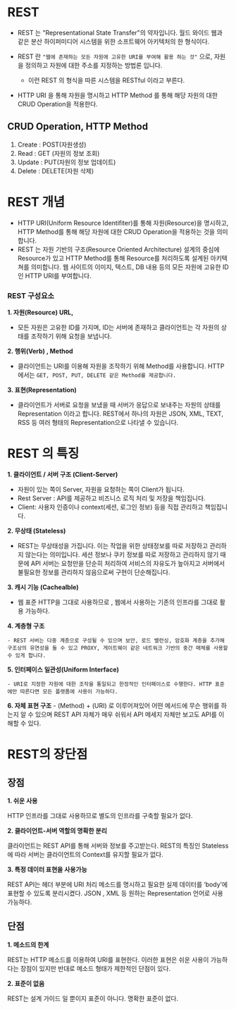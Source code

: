 # REST

- REST 는 "Representational State Transfer"의 약자입니다. 월드 와이드 웹과 같은 분산 하이퍼미디어 시스템을 위한 소프트웨어 아키텍처의 한 형식이다.
- REST 란 `"웹에 존재하는 모든 자원에 고유한 URI를 부여해 활용 하는 것"` 으로, 자원을 정의하고 자원에 대한 주소를 지정하는 방법론 입니다.
    - 이런 REST 의 형식을 따른 시스템을 RESTful 이라고 부른다.

- HTTP URI 을 통해 자원을 명시하고 HTTP Method 를 통해 해당 자원의 대한 CRUD Operation을 적용한다.

## CRUD Operation, HTTP Method

1. Create : POST(자원생성)
2. Read : GET (자원의 정보 조회)
3. Update : PUT(자원의 정보 업데이트)
4. Delete : DELETE(자원 삭제)

# REST 개념

- HTTP URI(Uniform Resource Identifiter)를 통해 자원(Resource)을 명시하고, HTTP Method를 통해 해당 자원에 대한 CRUD Operation을 적용하는 것을 의미합니다.
- REST 는 자원 기반의 구조(Resource Oriented Architecture) 설계의 중심에 Resource가 있고 HTTP Method를 통해 Resource를 처리하도록 설계된 아키텍쳐를 의미합니다. 웹 사이트의 이미지, 텍스트, DB 내용 등의 모든 자원에 고유한 ID인 HTTP URI를 부여합니다.

### REST 구성요소
__1. 자원(Resource)  URL,__ 

- 모든 자원은 고유한 ID를 가지며, ID는 서버에 존재하고 클라이언트는 각 자원의 상태를 조작하기 위해 요청을 보냅니다.

__2. 행위(Verb) , Method__

- 클라이언트는 URI를 이용해 자원을 조작하기 위해 Method를 사용합니다. HTTP에서는 ``GET, POST, PUT, DELETE 같은 Method를 제공합니다.``

__3. 표현(Representation)__

- 클라이언트가 서버로 요청을 보냈을 때 서버가 응답으로 보내주는 자원의 상태를 Representation 이라고 합니다. REST에서 하나의 자원은 JSON, XML, TEXT, RSS 등 여러 형태의 Representation으로 나타낼 수 있습니다.

# REST 의 특징

__1. 클라이언트 / 서버 구조 (Client-Server)__

- 자원이 있는 쪽이 Server, 자원을 요청하는 쪽이 Client가 됩니다.
- Rest Server : API를 제공하고 비즈니스 로직 처리 및 저장을 책임집니다.
- Client: 사용자 인증이나 context(세션, 로그인 정보) 등을 직접 관리하고 책임집니다.

__2. 무상태 (Stateless)__

- REST는 무상태성을 가집니다. 이는 작업을 위한 상태정보를 따로 저장하고 관리하지 않는다는 의미입니다. 세션 정보나 쿠키 정보를 따로 저장하고 관리하지 않기 때문에 API 서버는 요청만을 단순히 처리하여 서비스의 자유도가 높아지고 서버에서 불필요한 정보를 관리하지 않음으로써 구현이 단순해집니다.

__3. 캐시 기능 (Cachealble)__

- 웹 표준 HTTP을 그대로 사용하므로 , 웹에서 사용하는 기존의 인프라를 그대로 활용 가능하다.

__4. 계층형 구조__

    - REST 서버는 다중 계층으로 구성될 수 있으며 보안, 로드 밸런싱, 암호화 계층을 추가해 구조상의 유연성을 둘 수 있고 PROXY, 게이트웨이 같은 네트워크 기반의 중간 매체를 사용할 수 있게 합니다.

__5. 인터페이스 일관성(Uniform Interface)__

    - URI로 지정한 자원에 대한 조작을 통일되고 한정적인 인터페이스로 수행한다. HTTP 표준에만 따른다면 모든 플랫폼에 사용이 가능하다.

__6. 자체 표현 구조__
    - (Method) + (URI) 로 이루어져있어 어떤 메서드에 무슨 행위를 하는지 알 수 있으며 REST API 자체가 매우 쉬워서 API 메세지 자체만 보고도 API를 이해할 수 있다.

# REST의 장단점

## 장점
__1. 쉬운 사용__

HTTP 인프라를 그대로 사용하므로 별도의 인프라를 구축할 필요가 없다.

__2. 클라이언트-서버 역할의 명확한 분리__

클라이언트는 REST API를 통해 서버와 정보를 주고받는다. REST의 특징인 Stateless에 따라 서버는 클라이언트의 Context를 유지할 필요가 없다.

__3. 특정 데이터 표현을 사용가능__

REST API는 헤더 부분에 URI 처리 메소드를 명시하고 필요한 실제 데이터를 ‘body’에 표현할 수 있도록 분리시켰다. JSON , XML 등 원하는 Representation 언어로 사용 가능하다.

## 단점
__1. 메소드의 한계__

REST는 HTTP 메소드를 이용하여 URI를 표현한다. 이러한 표현은 쉬운 사용이 가능하다는 장점이 있지만 반대로 메소드 형태가 제한적인 단점이 있다.

__2. 표준이 없음__

REST는 설계 가이드 일 뿐이지 표준이 아니다. 명확한 표준이 없다.